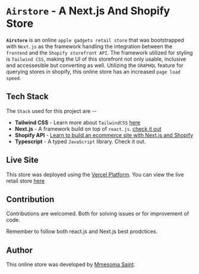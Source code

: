 # `Airstore` - A Next.js And Shopify Store

**`Airstore`** is an online `apple gadgets retail store` that was bootstrapped with `Next.js` as the framework handling the integration between the `frontend` and the `Shopify storefront API`. The framework utilized for styling is `Tailwind CSS`, making the UI of this storefront not only usable, inclusive and accessesible but converting as well. Utilizing the `GRAPHQL` feature for querying stores in shopify, this online store has an increased `page load speed`.

## Tech Stack 

The `Stack` used for this project are --
- **Tailwind CSS** - Learn more about `TailwindCSS` [here](https://tailwindcss.com/docs)
- **Next.js** - A framework build on top of `react.js`. [check it out](https://nextjs.org/docs)
- **Shopify API** - [Learn to build an ecommerce site with Next.js and Shopify](https://vercel.com/guides/building-ecommerce-sites-with-next-js-and-shopify)
- **Typescript** - A typed `JavaScript` library. Check it out.


## Live Site

This store was deployed using the [Vercel Platform](https://vercel.com/). You can view the live retail store [here](https://airstore.vercel.app)


## Contribution

Contributions are welcomed. Both for solving issues or for improvement of code.

Remember to follow both react.js and Next.js best prodctices.

## Author

This online store was developed by [Mmesoma Saint](https://github.com/mmesomasaint).
